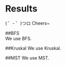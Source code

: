 # Results 

( ゜- ゜)つロ Cheers~

##BFS  
We use BFS. 

##Kruskal 
We use Kruskal. 

##MST 
We use MST.
